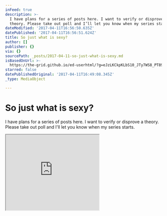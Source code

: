 ```yaml
---
inFeed: true
description: >-
  I have plans for a series of posts here. I want to verify or disprove a
  theory. Please take out poll and I’ll let you know when my series starts.
dateModified: '2017-04-11T16:56:50.635Z'
datePublished: '2017-04-11T16:56:51.624Z'
title: So just what is sexy?
author: []
publisher: {}
via: {}
sourcePath: _posts/2017-04-11-so-just-what-is-sexy.md
isBasedOnUrl: >-
  https://the-grid.github.io/ed-userhtml/?g=eJzLKCkpKLbS10_JTy7WS8_PT89J1UvOz9VPyy_KLdZP0U_VN3Rz9CwI9AlOTresKCh1j8yzzHNPjy-prHCKz8gpTsrIjc92MrOMSE2yjPLLSDdOdHfyCDLN0HXUL8tMLQcZY19aXGBbnBafk5mXDQCgyCek
starred: false
datePublishedOriginal: '2017-04-11T16:49:08.345Z'
_type: MediaObject

---
```

# So just what is sexy?

I have plans for a series of posts here. I want to verify or disprove a theory. Please take out poll and I'll let you know when my series starts.

<iframe src="https://the-grid.github.io/ed-userhtml/?g=eJzLKCkpKLbS10_JTy7WS8_PT89J1UvOz9VPyy_KLdZP0U_VN3Rz9CwI9AlOTresKCh1j8yzzHNPjy-prHCKz8gpTsrIjc92MrOMSE2yjPLLSDdOdHfyCDLN0HXUL8tMLQcZY19aXGBbnBafk5mXDQCgyCek" height="244" style=""></iframe>